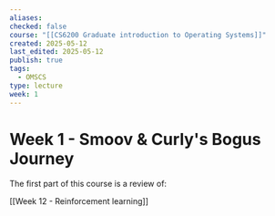 ```yaml
---
aliases: 
checked: false
course: "[[CS6200 Graduate introduction to Operating Systems]]"
created: 2025-05-12
last_edited: 2025-05-12
publish: true
tags:
  - OMSCS
type: lecture
week: 1
---
```

# Week 1 - Smoov & Curly's Bogus Journey

The first part of this course is a review of:

[[Week 12 - Reinforcement learning]]




